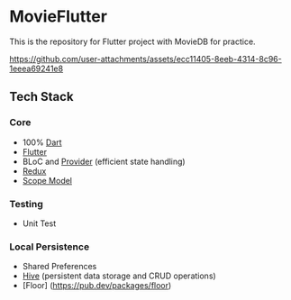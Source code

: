 # MovieFlutter
This is the repository for Flutter project with MovieDB for practice.

https://github.com/user-attachments/assets/ecc11405-8eeb-4314-8c96-1eeea69241e8

## Tech Stack

### Core

- 100% [Dart](https://dart.dev/)
- [Flutter](https://flutter.dev/) 
- BLoC and [Provider](https://pub.dev/packages/provider) (efficient state handling)
- [Redux](https://pub.dev/packages/flutter_redux)
- [Scope Model](https://pub.dev/packages/scoped_model)

### Testing

- Unit Test
    

### Local Persistence

- Shared Preferences
- [Hive](https://pub.dev/packages/hive_flutter) (persistent data storage and CRUD operations)
- [Floor] (https://pub.dev/packages/floor)


